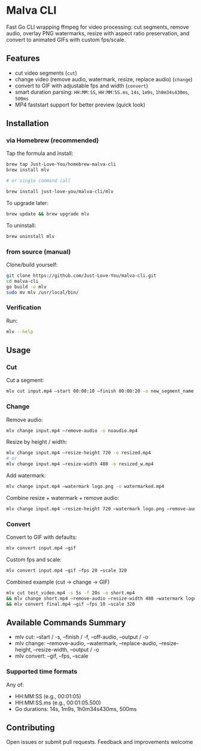 # Malva CLI

Fast Go CLI wrapping ffmpeg for video processing: cut segments, remove audio, overlay PNG watermarks, resize with aspect ratio preservation, and convert to animated GIFs with custom fps/scale.

## Features

- cut video segments (`cut`)
- change video (remove audio, watermark, resize, replace audio) (`change`)
- convert to GIF with adjustable fps and width (`convert`)
- smart duration parsing: `HH:MM:SS`, `HH:MM:SS.ms`, `14s`, `1m9s`, `1h0m34s430ms`, `500ms`
- MP4 faststart support for better preview (quick look)

## Installation

### via Homebrew (recommended)

Tap the formula and install:
```bash
brew tap Just-Love-You/homebrew-malva-cli  
brew install mlv

# or single command call

brew install just-love-you/malva-cli/mlv
```

To upgrade later:
```bash
brew update && brew upgrade mlv
```

To uninstall:
```bash
brew uninstall mlv
```

### from source (manual)

Clone/build yourself:
```bash
git clone https://github.com/Just-Love-You/malva-cli.git  
cd malva-cli  
go build -o mlv  
sudo mv mlv /usr/local/bin/
```

### Verification

Run:
```bash
mlv --help
```

## Usage

### Cut

Cut a segment:
```bash
mlv cut input.mp4 –start 00:00:10 –finish 00:00:20 -o new_segment_name.mp4
```

### Change

Remove audio:

```bash
mlv change input.mp4 –remove-audio -o noaudio.mp4
```

Resize by height / width:
```bash
mlv change input.mp4 –resize-height 720 -o resized.mp4
# or
mlv change input.mp4 –resize-width 480 -o resized_w.mp4
```

Add watermark:
```bash
mlv change input.mp4 –watermark logo.png -o watermarked.mp4
```

Combine resize + watermark + remove audio:
```bash
mlv change input.mp4 –resize-height 720 –watermark logo.png –remove-audio -o combo.mp4
```

### Convert

Convert to GIF with defaults:
```bash
mlv convert input.mp4 –gif
```

Custom fps and scale:
```bash
mlv convert input.mp4 –gif –fps 20 –scale 320
```

Combined example (cut → change → GIF)
```bash
mlv cut test_video.mp4 -s 5s -f 20s -o short.mp4 
&& mlv change short.mp4 –remove-audio –resize-width 480 –watermark logo.png -o final.mp4 
&& mlv convert final.mp4 –gif –fps 10 –scale 320
```

## Available Commands Summary
- mlv cut: –start / -s, –finish / -f, –off-audio, –output / -o 
- mlv change: –remove-audio, –watermark, –replace-audio, –resize-height, –resize-width, –output / -o
- mlv convert: –gif, –fps, –scale

### Supported time formats

Any of:
-	HH:MM:SS (e.g., 00:01:05)
-	HH:MM:SS.ms (e.g., 00:01:05.500)
-	Go durations: 14s, 1m9s, 1h0m34s430ms, 500ms

## Contributing

Open issues or submit pull requests. Feedback and improvements welcome